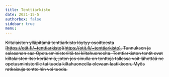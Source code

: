 ```yaml
---
title: Tenttiarkisto
date: 2021-15-5
authorbox: false
sidebar: true
menu:
---
```


~~Kiltalaisten ylläpitämä tenttiarkisto löytyy osoitteesta [https://otit.fi/~tenttiarkisto](https://otit.fi/~tenttiarkisto). Tunnuksen ja salasanan saa Opetusministeriltä tai kiltahuoneelta. Tenttiarkiston tentit ovat kiltalaisten itse keräämiä, joten jos sinulla on tenttejä tallessa voit lähettää ne opetusministerille tai tuoda kiltahuoneella olevaan laatikkoon. Myös ratkaisuja tentteihin voi tuoda.~~